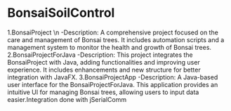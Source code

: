 # BonsaiSoilControl

1.BonsaiProject \n
-Description: A comprehensive project focused on the care and management of Bonsai trees. It includes automation scripts and a management system to monitor the health and growth of Bonsai trees.
2.BonsaiProjectForJava
-Description: This project integrates the BonsaiProject with Java, adding functionalities and improving user experience. It includes enhancements and new structure for better integration with JavaFX.
3.BonsaiProjectApp
-Description: A Java-based user interface for the BonsaiProjectForJava. This application provides an intuitive UI for managing Bonsai trees, allowing users to input data easier.Integration done with jSerialComm

